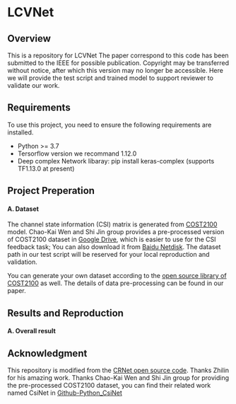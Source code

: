 # LCVNet
## Overview
This is a repository for LCVNet
The paper correspond to this code has been submitted to the IEEE for possible publication. Copyright may be transferred without notice, after which this version may no longer be accessible. Here we will provide the test script and trained model to support reviewer to validate our work.



## Requirements
To use this project, you need to ensure the following requirements are installed.

- Python >= 3.7
- Tersorflow version we recommand 1.12.0
- Deep complex Network libaray: pip install keras-complex (supports TF1.13.0 at present)



## Project Preperation
#### A. Dataset

The channel state information (CSI) matrix is generated from [COST2100](https://ieeexplore.ieee.org/document/6393523) model. Chao-Kai Wen and Shi Jin group provides a pre-processed version of COST2100 dataset in [Google Drive](https://drive.google.com/drive/folders/1_lAMLk_5k1Z8zJQlTr5NRnSD6ACaNRtj?usp=sharing), which is easier to use for the CSI feedback task; You can also download it from [Baidu Netdisk](https://pan.baidu.com/s/1Ggr6gnsXNwzD4ULbwqCmjA). The dataset path in our test script will be reserved for your local reproduction and validation.

You can generate your own dataset according to the [open source library of COST2100](https://github.com/cost2100/cost2100) as well. The details of data pre-processing can be found in our paper.


## Results and Reproduction

#### A. Overall result

## Acknowledgment

This repository is modified from the [CRNet open source code](https://github.com/Kylin9511/CRNet). Thanks Zhilin for his amazing work.
Thanks Chao-Kai Wen and Shi Jin group for providing the pre-processed COST2100 dataset, you can find their related work named CsiNet in [Github-Python_CsiNet](https://github.com/sydney222/Python_CsiNet) 
